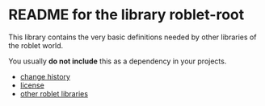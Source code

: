 
# README for the library roblet-root

This library contains the very basic definitions needed by other libraries
of the roblet world.

You usually **do not include** this as a dependency in your projects.


* [change history](CHANGES.md)
* [license](../LICENSE.md)
* [other roblet libraries](../README.md)
